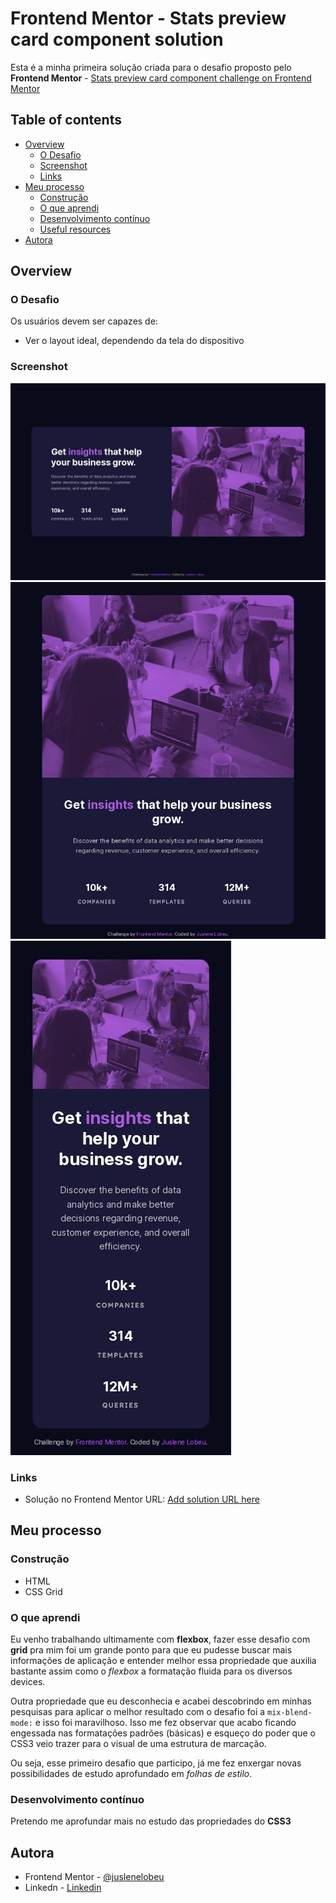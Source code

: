 # Frontend Mentor - Stats preview card component solution

Esta é a minha primeira solução criada para o desafio proposto pelo **Frontend Mentor** - [Stats preview card component challenge on Frontend Mentor](https://www.frontendmentor.io/challenges/stats-preview-card-component-8JqbgoU62)

## Table of contents

- [Overview](#overview)
  - [O Desafio](#o-desafio)
  - [Screenshot](#screenshot)
  - [Links](#links)
- [Meu processo](#meu-processo)
  - [Construção](#construcao)
  - [O que aprendi](#o-que-aprendi)
  - [Desenvolvimento contínuo](#desenvolvimento-continuo)
  - [Useful resources](#useful-resources)
- [Autora](#autora)

## Overview

### O Desafio

Os usuários devem ser capazes de:

- Ver o layout ideal, dependendo da tela do dispositivo

### Screenshot

![](./design/screenshot-desktop.jpg)
![](./design/screenshot-tablet.jpg)
![](./design/screenshot-mobile.jpg)

### Links

- Solução no Frontend Mentor URL: [Add solution URL here](https://github.com/juslenelobeu/stats-preview-card-component-main)
<!-- - Preview do Site URL: [Add live site URL here](https://your-live-site-url.com) -->

## Meu processo

### Construção

- HTML
- CSS Grid

### O que aprendi

Eu venho trabalhando ultimamente com **flexbox**, fazer esse desafio com **grid** pra mim foi um grande ponto para que eu pudesse buscar mais informações de aplicação e entender melhor essa propriedade que auxilia bastante assim como o *flexbox* a formatação fluida para os diversos devices.

Outra propriedade que eu desconhecia e acabei descobrindo em minhas pesquisas para aplicar o melhor resultado com o desafio foi a ```mix-blend-mode:``` e isso foi maravilhoso. Isso me fez observar que acabo ficando engessada nas formatações padrões (básicas) e esqueço do poder que o CSS3 veio trazer para o visual de uma estrutura de marcação.

Ou seja, esse primeiro desafio que participo, já me fez enxergar novas possibilidades de estudo aprofundado em *folhas de estilo*.

### Desenvolvimento contínuo

Pretendo me aprofundar mais no estudo das propriedades do **CSS3**

## Autora

- Frontend Mentor - [@juslenelobeu](https://www.frontendmentor.io/profile/juslenelobeu)
- Linkedn - [Linkedin](https://www.linkedin.com/in/juslenelobeu/)
